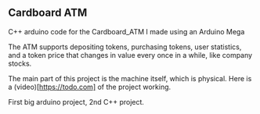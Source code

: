 Cardboard ATM
---------------------------------------------------------------------------------

C++ arduino code for the Cardboard_ATM I made using an Arduino Mega

The ATM supports depositing tokens, purchasing tokens, user statistics, and a token price that changes in value every once in a while, like company stocks.

The main part of this project is the machine itself, which is physical. Here is a (video)[https://todo.com] of the project working.

First big arduino project, 2nd C++ project.
